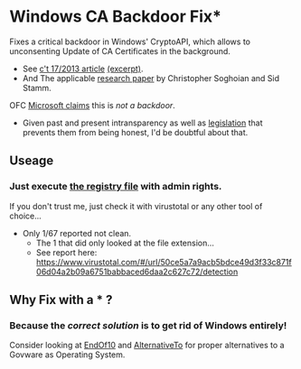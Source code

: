 #	Windows CA Backdoor Fix*

Fixes a critical backdoor in Windows' CryptoAPI, which allows to unconsenting Update of CA Certificates in the background. 
- See [c't 17/2013 article](https://web.archive.org/web/20160507122657/https://www.heise.de/ct/ausgabe/2013-17-Zweifelhafte-Updates-gefaehrden-SSL-Verschluesselung-2317589.html) [(excerpt)](https://web.archive.org/web/20250112132700/https://www.heise.de/news/Windows-Dynamische-Zertifikat-Updates-gefaehrden-SSL-Verschluesselung-1925115.html).
- And The applicable [research paper](https://web.archive.org/web/20120227105047/http://files.cloudprivacy.net/ssl-mitm.pdf) by Christopher Soghoian and Sid Stamm.

OFC [Microsoft claims](https://web.archive.org/web/20130803093444/http://blogs.technet.com/b/microsoft_presse/archive/2013/07/31/microsoft-statement-zu-medienberichten-wie-windows-hintert-252-r-gef-228-hrdet-internetverschl-252-sselung.aspx) this is *not a backdoor*.
- Given past and present intransparency as well as [legislation](https://en.wikipedia.org/wiki/CLOUD_Act) that prevents them from being honest, I'd be doubtful about that.

##	Useage
###	Just execute [the registry file](ms-ca-backdoor-fix.reg) with admin rights.
If you don't trust me, just check it with virustotal or any other tool of choice...
- Only 1/67 reported not clean. 
  - The 1 that did only looked at the file extension...
  -	See report here: https://www.virustotal.com/#/url/50ce5a7a9acb5bdce49d3f33c871f06d04a2b09a6751babbaced6daa2c627c72/detection

## Why Fix with a * ?
###	Because the *correct solution* is to get rid of Windows entirely!
Consider looking at [EndOf10](https://endof10.org) and [AlternativeTo](https://alternativeto.net/software/windows-11/?feature=operating-system) for proper alternatives to a Govware as Operating System.

